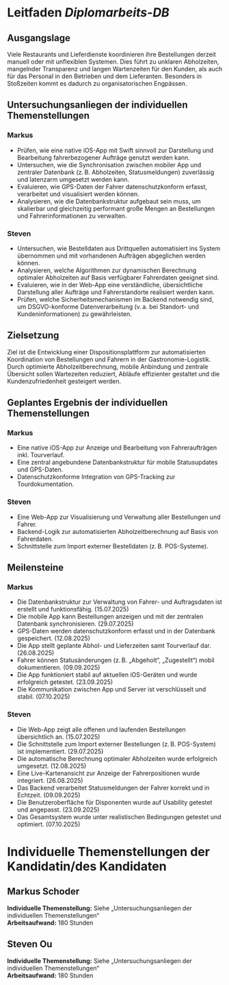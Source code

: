 # Leitfaden _Diplomarbeits-DB_

## Ausgangslage

Viele Restaurants und Lieferdienste koordinieren ihre Bestellungen derzeit manuell oder mit unflexiblen Systemen. Dies
führt zu unklaren Abholzeiten, mangelnder Transparenz und langen Wartenzeiten für den Kunden, als auch für das Personal in den Betrieben und dem Lieferanten. Besonders in Stoßzeiten kommt es dadurch zu organisatorischen Engpässen.

## Untersuchungsanliegen der individuellen Themenstellungen

### Markus

- Prüfen, wie eine native iOS-App mit Swift sinnvoll zur Darstellung und Bearbeitung fahrerbezogener Aufträge genutzt werden kann.
- Untersuchen, wie die Synchronisation zwischen mobiler App und zentraler Datenbank (z. B. Abholzeiten, Statusmeldungen) zuverlässig und latenzarm umgesetzt werden kann.
- Evaluieren, wie GPS-Daten der Fahrer datenschutzkonform erfasst, verarbeitet und visualisiert werden können.
- Analysieren, wie die Datenbankstruktur aufgebaut sein muss, um skalierbar und gleichzeitig performant große Mengen an Bestellungen und Fahrerinformationen zu verwalten.

### Steven

- Untersuchen, wie Bestelldaten aus Drittquellen automatisiert ins System übernommen und mit vorhandenen Aufträgen abgeglichen werden können.
- Analysieren, welche Algorithmen zur dynamischen Berechnung optimaler Abholzeiten auf Basis verfügbarer Fahrerdaten geeignet sind.
- Evaluieren, wie in der Web-App eine verständliche, übersichtliche Darstellung aller Aufträge und Fahrerstandorte realisiert werden kann.
- Prüfen, welche Sicherheitsmechanismen im Backend notwendig sind, um DSGVO-konforme Datenverarbeitung (v. a. bei Standort- und Kundeninformationen) zu gewährleisten.


## Zielsetzung

Ziel ist die Entwicklung einer Dispositionsplattform zur automatisierten Koordination von Bestellungen und Fahrern in der Gastronomie-Logistik. Durch optimierte Abholzeitberechnung, mobile Anbindung und zentrale Übersicht sollen Wartezeiten reduziert, Abläufe effizienter gestaltet und die Kundenzufriedenheit gesteigert werden.

## Geplantes Ergebnis der individuellen Themenstellungen

### Markus

- Eine native iOS-App zur Anzeige und Bearbeitung von Fahreraufträgen inkl. Tourverlauf.
- Eine zentral angebundene Datenbankstruktur für mobile Statusupdates und GPS-Daten.
- Datenschutzkonforme Integration von GPS-Tracking zur Tourdokumentation.

### Steven

- Eine Web-App zur Visualisierung und Verwaltung aller Bestellungen und Fahrer.
- Backend-Logik zur automatisierten Abholzeitberechnung auf Basis von Fahrerdaten.
- Schnittstelle zum Import externer Bestelldaten (z. B. POS-Systeme).

## Meilensteine

### Markus

- Die Datenbankstruktur zur Verwaltung von Fahrer- und Auftragsdaten ist erstellt und funktionsfähig. (15.07.2025)
- Die mobile App kann Bestellungen anzeigen und mit der zentralen Datenbank synchronisieren. (29.07.2025)
- GPS-Daten werden datenschutzkonform erfasst und in der Datenbank gespeichert. (12.08.2025)
- Die App stellt geplante Abhol- und Lieferzeiten samt Tourverlauf dar. (26.08.2025)
- Fahrer können Statusänderungen (z. B. „Abgeholt“, „Zugestellt“) mobil dokumentieren. (09.09.2025)
- Die App funktioniert stabil auf aktuellen iOS-Geräten und wurde erfolgreich getestet. (23.09.2025)
- Die Kommunikation zwischen App und Server ist verschlüsselt und stabil. (07.10.2025)

### Steven

- Die Web-App zeigt alle offenen und laufenden Bestellungen übersichtlich an. (15.07.2025)
- Die Schnittstelle zum Import externer Bestellungen (z. B. POS-System) ist implementiert. (29.07.2025)
- Die automatische Berechnung optimaler Abholzeiten wurde erfolgreich umgesetzt. (12.08.2025)
- Eine Live-Kartenansicht zur Anzeige der Fahrerpositionen wurde integriert. (26.08.2025)
- Das Backend verarbeitet Statusmeldungen der Fahrer korrekt und in Echtzeit. (09.09.2025)
- Die Benutzeroberfläche für Disponenten wurde auf Usability getestet und angepasst. (23.09.2025)
- Das Gesamtsystem wurde unter realistischen Bedingungen getestet und optimiert. (07.10.2025)

# Individuelle Themenstellungen der Kandidatin/des Kandidaten

## Markus Schoder

**Individuelle Themenstellung:** Siehe „Untersuchungsanliegen der individuellen Themenstellungen“  
**Arbeitsaufwand:** 180 Stunden  

## Steven Ou

**Individuelle Themenstellung:** Siehe „Untersuchungsanliegen der individuellen Themenstellungen“  
**Arbeitsaufwand:** 180 Stunden  